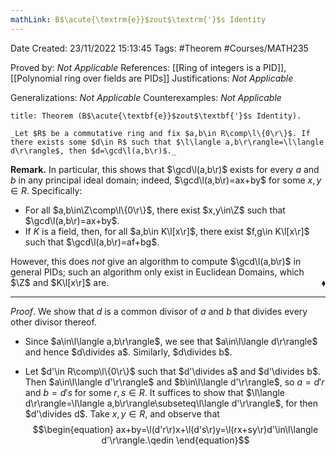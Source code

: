 ```yaml
---
mathLink: B$\acute{\textrm{e}}$zout$\textrm{'}$s Identity
---
```


<div class="topSpace"></div>

Date Created: 23/11/2022 15:13:45
Tags: #Theorem #Courses/MATH235

Proved by: _Not Applicable_
References: [[Ring of integers is a PID]], [[Polynomial ring over fields are PIDs]]
Justifications: _Not Applicable_

Generalizations: _Not Applicable_
Counterexamples: _Not Applicable_

``` ad-Theorem
title: Theorem (B$\acute{\textbf{e}}$zout$\textbf{'}$s Identity).

_Let $R$ be a commutative ring and fix $a,b\in R\comp\l\{0\r\}$. If there exists some $d\in R$ such that $\l\langle a,b\r\rangle=\l\langle d\r\rangle$, then $d=\gcd\l(a,b\r)$._

```

**Remark.** In particular, this shows that $\gcd\l(a,b\r)$ exists for every $a$ and $b$ in any principal ideal domain; indeed, $\gcd\l(a,b\r)=ax+by$ for some $x,y\in R$. Specifically:
* For all $a,b\in\Z\comp\l\{0\r\}$, there exist $x,y\in\Z$ such that $\gcd\l(a,b\r)=ax+by$.
* If $K$ is a field, then, for all $a,b\in K\l[x\r]$, there exist $f,g\in K\l[x\r]$ such that $\gcd\l(a,b\r)=af+bg$.

However, this does _not_ give an algorithm to compute $\gcd\l(a,b\r)$ in general PIDs; such an algorithm only exist in Euclidean Domains, which $\Z$ and $K\l[x\r]$ are.<span style="float:right;">$\blacklozenge$</span>

---

_Proof_. We show that $d$ is a common divisor of $a$ and $b$ that divides every other divisor thereof.
* Since $a\in\l\langle a,b\r\rangle$, we see that $a\in\l\langle d\r\rangle$ and hence $d\divides a$. Similarly, $d\divides b$.

* Let $d'\in R\comp\l\{0\r\}$ such that $d'\divides a$ and $d'\divides b$. Then $a\in\l\langle d'\r\rangle$ and $b\in\l\langle d'\r\rangle$, so $a=d'r$ and $b=d's$ for some $r,s\in R$. It suffices to show that $\l\langle d\r\rangle=\l\langle a,b\r\rangle\subseteq\l\langle d'\r\rangle$, for then $d'\divides d$. Take $x,y\in R$, and observe that
$$\begin{equation}
    ax+by=\l(d'r\r)x+\l(d's\r)y=\l(rx+sy\r)d'\in\l\langle d'\r\rangle.\qedin
\end{equation}$$
